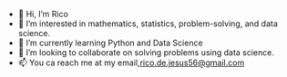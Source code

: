 - 👋 Hi, I’m Rico
- 👀 I’m interested in mathematics, statistics, problem-solving, and data science.
- 🌱 I’m currently learning Python and Data Science
- 💞️ I’m looking to collaborate on solving problems using data science.
- 📫 You ca reach me at my email,rico.de.jesus56@gmail.com
<!---
ocir03/ocir03 is a ✨ special ✨ repository because its `README.md` (this file) appears on your GitHub profile.
You can click the Preview link to take a look at your changes.
--->

